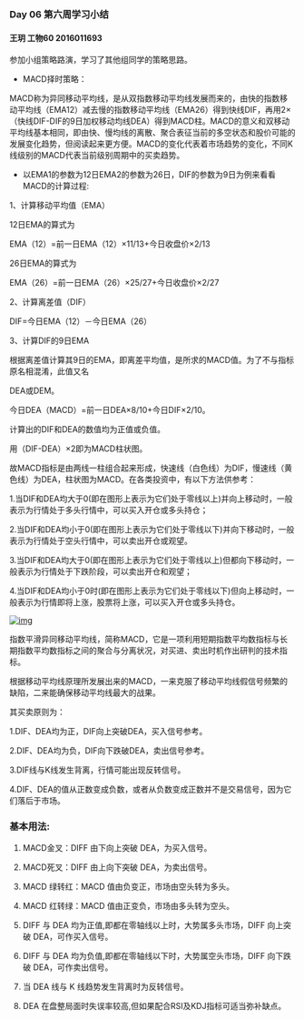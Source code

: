 ### Day 06 第六周学习小结

#### 王玥 工物60 2016011693

参加小组策略路演，学习了其他组同学的策略思路。

+ MACD择时策略：

​	MACD称为异同移动平均线，是从双指数移动平均线发展而来的，由快的指数移动平均线（EMA12）减去慢的指数移动平均线（EMA26）得到快线DIF，再用2×（快线DIF-DIF的9日加权移动均线DEA）得到MACD柱。MACD的意义和双移动平均线基本相同，即由快、慢均线的离散、聚合表征当前的多空状态和股价可能的发展变化趋势，但阅读起来更方便。MACD的变化代表着市场趋势的变化，不同K线级别的MACD代表当前级别周期中的买卖趋势。

+ 以EMA1的参数为12日EMA2的参数为26日，DIF的参数为9日为例来看看MACD的计算过程:

1、计算移动平均值（EMA）

12日EMA的算式为

EMA（12）=前一日EMA（12）×11/13+今日收盘价×2/13

26日EMA的算式为

EMA（26）=前一日EMA（26）×25/27+今日收盘价×2/27

2、计算离差值（DIF）

DIF=今日EMA（12）－今日EMA（26）

3、计算DIF的9日EMA

根据离差值计算其9日的EMA，即离差平均值，是所求的MACD值。为了不与指标原名相混淆，此值又名

DEA或DEM。

今日DEA（MACD）=前一日DEA×8/10+今日DIF×2/10。

计算出的DIF和DEA的数值均为正值或负值。

用（DIF-DEA）×2即为MACD柱状图。

​	故MACD指标是由两线一柱组合起来形成，快速线（白色线）为DIF，慢速线（黄色线）为DEA，柱状图为MACD。在各类投资中，有以下方法供参考：

1.当DIF和DEA均大于0(即在图形上表示为它们处于零线以上)并向上移动时，一般表示为行情处于多头行情中，可以买入开仓或多头持仓；

2.当DIF和DEA均小于0(即在图形上表示为它们处于零线以下)并向下移动时，一般表示为行情处于空头行情中，可以卖出开仓或观望。

3.当DIF和DEA均大于0(即在图形上表示为它们处于零线以上)但都向下移动时，一般表示为行情处于下跌阶段，可以卖出开仓和观望；

4.当DIF和DEA均小于0时(即在图形上表示为它们处于零线以下)但向上移动时，一般表示为行情即将上涨，股票将上涨，可以买入开仓或多头持仓。

[ ![img](https://bkimg.cdn.bcebos.com/pic/738b4710b912c8fc4f36feeefc039245d78821cf?x-bce-process=image/resize,m_lfit,w_220,limit_1) ](https://baike.baidu.com/pic/MACD指标/6271283/0/5327ce1685dc960b962b4328?fr=lemma&ct=single)

指数平滑异同移动平均线，简称MACD，它是一项利用短期指数平均数指标与长期指数平均数指标之间的聚合与分离状况，对买进、卖出时机作出研判的技术指标。

根据移动平均线原理所发展出来的MACD，一来克服了移动平均线假信号频繁的缺陷，二来能确保移动平均线最大的战果。

其买卖原则为：

1.DIF、DEA均为正，DIF向上突破DEA，买入信号参考。

2.DIF、DEA均为负，DIF向下跌破DEA，卖出信号参考。

3.DIF线与K线发生背离，行情可能出现反转信号。

4.DIF、DEA的值从正数变成负数，或者从负数变成正数并不是交易信号，因为它们落后于市场。



### 基本用法:

1. MACD金叉：DIFF 由下向上突破 DEA，为买入信号。

2. MACD死叉：DIFF 由上向下突破 DEA，为卖出信号。

3. MACD 绿转红：MACD 值由负变正，市场由空头转为多头。

4. MACD 红转绿：MACD 值由正变负，市场由多头转为空头。

5. DIFF 与 DEA 均为正值,即都在零轴线以上时，大势属多头市场，DIFF 向上突破 DEA，可作买入信号。

6. DIFF 与 DEA 均为负值,即都在零轴线以下时，大势属空头市场，DIFF 向下跌破 DEA，可作卖出信号。

7. 当 DEA 线与 K 线趋势发生背离时为反转信号。

8. DEA 在盘整局面时失误率较高,但如果配合RSI及KDJ指标可适当弥补缺点。

